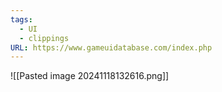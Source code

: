 ```yaml
---
tags:
  - UI
  - clippings
URL: https://www.gameuidatabase.com/index.php
---
```

![[Pasted image 20241118132616.png]]